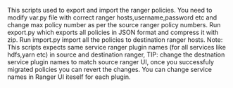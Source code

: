 This scripts used to export and import the ranger policies.
You need to modify var.py file with correct ranger hosts,username,password etc and change max policy number as per the source ranger policy numbers.
Run export.py which exports all policies in JSON format and compress it with zip.
Run import.py import all the policies to destination ranger hosts.
Note: This scripts expects same service ranger plugin names (for all services like hdfs,yarn etc) in source and destination ranger, TIP: change the destnation service plugin names to match source ranger UI, once you successfuly migrated policies you can revert the changes. You can change service names in Ranger UI iteself for each plugin.
